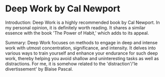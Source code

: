 # Deep Work by Cal Newport

Introduction: Deep Work is a highly recommended book by Cal Newport. In my personal opinion, it is definitely worth reading. It shares a similar essence with the book 'The Power of Habit,' which adds to its appeal.

Summary: Deep Work focuses on methods to engage in deep and intense work with utmost concentration, significance, and intensity. It delves into various ways to train yourself and enhance your endurance for such deep work, thereby helping you avoid shallow and uninteresting tasks as well as distractions. For me, it is somehow related to the 'distraction'/'le divertissement' by Blaise Pascal.




